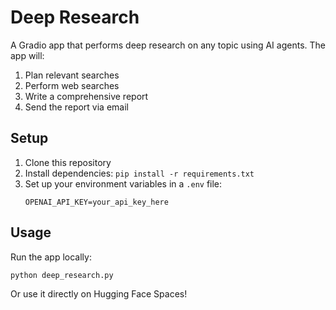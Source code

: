 # Deep Research

A Gradio app that performs deep research on any topic using AI agents. The app will:
1. Plan relevant searches
2. Perform web searches
3. Write a comprehensive report
4. Send the report via email

## Setup

1. Clone this repository
2. Install dependencies: `pip install -r requirements.txt`
3. Set up your environment variables in a `.env` file:
   ```
   OPENAI_API_KEY=your_api_key_here
   ```

## Usage

Run the app locally:
```bash
python deep_research.py
```

Or use it directly on Hugging Face Spaces! 